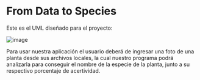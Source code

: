 # From Data to Species

Este es el UML diseñado para el proyecto:

![image](https://user-images.githubusercontent.com/98917806/171349655-72cf3c6f-8839-44a6-b18c-e6444593e9da.png)

Para usar nuestra aplicación el usuario deberá de ingresar una foto de una planta desde sus archivos locales, la cual nuestro programa podrá analizarla para conseguir el nombre de la especie de la planta, junto a su respectivo porcentaje de acertividad.
